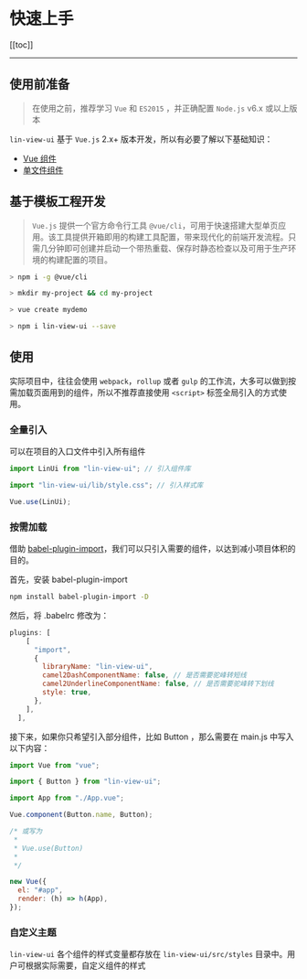 # 快速上手

[[toc]]

---

## 使用前准备

> 在使用之前，推荐学习 `Vue` 和 `ES2015` ，并正确配置 `Node.js` v6.x 或以上版本

`lin-view-ui` 基于 `Vue.js` 2.x+ 版本开发，所以有必要了解以下基础知识：

- [Vue 组件](https://cn.vuejs.org/v2/guide/components.html)
- [单文件组件](https://cn.vuejs.org/v2/guide/single-file-components.html)

## 基于模板工程开发

> `Vue.js` 提供一个官方命令行工具 `@vue/cli`，可用于快速搭建大型单页应用。该工具提供开箱即用的构建工具配置，带来现代化的前端开发流程。只需几分钟即可创建并启动一个带热重载、保存时静态检查以及可用于生产环境的构建配置的项目。

```bash
> npm i -g @vue/cli

> mkdir my-project && cd my-project

> vue create mydemo

> npm i lin-view-ui --save
```

## 使用

实际项目中，往往会使用 `webpack`，`rollup` 或者 `gulp` 的工作流，大多可以做到按需加载页面用到的组件，所以不推荐直接使用 `<script>` 标签全局引入的方式使用。

### 全量引入

可以在项目的入口文件中引入所有组件

```js
import LinUi from "lin-view-ui"; // 引入组件库

import "lin-view-ui/lib/style.css"; // 引入样式库

Vue.use(LinUi);
```

### 按需加载

借助 [babel-plugin-import](https://github.com/ant-design/babel-plugin-import)，我们可以只引入需要的组件，以达到减小项目体积的目的。

首先，安装 babel-plugin-import

```bash
npm install babel-plugin-import -D
```

然后，将 .babelrc 修改为：

```js
plugins: [
    [
      "import",
      {
        libraryName: "lin-view-ui",
        camel2DashComponentName: false, // 是否需要驼峰转短线
        camel2UnderlineComponentName: false, // 是否需要驼峰转下划线
        style: true,
      },
    ],
  ],
```

接下来，如果你只希望引入部分组件，比如 Button ，那么需要在 main.js 中写入以下内容：

```javascript
import Vue from "vue";

import { Button } from "lin-view-ui";

import App from "./App.vue";

Vue.component(Button.name, Button);

/* 或写为
 *
 * Vue.use(Button)
 *
 */

new Vue({
  el: "#app",
  render: (h) => h(App),
});
```

### 自定义主题

`lin-view-ui` 各个组件的样式变量都存放在 `lin-view-ui/src/styles` 目录中。用户可根据实际需要，自定义组件的样式
